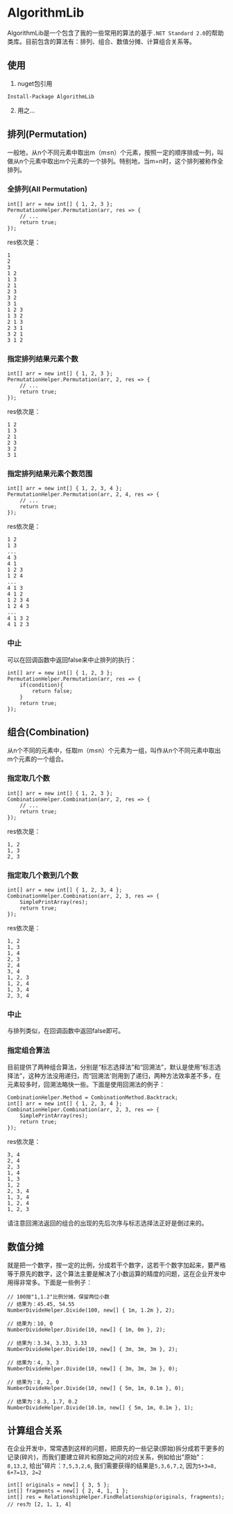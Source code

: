 # AlgorithmLib
AlgorithmLib是一个包含了我的一些常用的算法的基于```.NET Standard 2.0```的帮助类库。目前包含的算法有：排列、组合、数值分摊、计算组合关系等。

## 使用
1. nuget包引用
```
Install-Package AlgorithmLib
```
2. 用之...
## 排列(Permutation)
一般地，从n个不同元素中取出m（m≤n）个元素，按照一定的顺序排成一列，叫做从n个元素中取出m个元素的一个排列。特别地，当m=n时，这个排列被称作全排列。
### 全排列(All Permutation)
```
int[] arr = new int[] { 1, 2, 3 };
PermutationHelper.Permutation(arr, res => {
    // ...
    return true;
});
```
res依次是：
```
1
2
3
1 2
1 3
2 1
2 3
3 2
3 1
1 2 3
1 3 2
2 1 3
2 3 1
3 2 1
3 1 2
```
### 指定排列结果元素个数
```
int[] arr = new int[] { 1, 2, 3 };
PermutationHelper.Permutation(arr, 2, res => {
    // ...
    return true;
});
```
res依次是：
```
1 2
1 3
2 1
2 3
3 2
3 1
```
### 指定排列结果元素个数范围
```
int[] arr = new int[] { 1, 2, 3, 4 };
PermutationHelper.Permutation(arr, 2, 4, res => {
    // ...
    return true;
});
```
res依次是：
```
1 2
1 3
...
4 3
4 1
1 2 3
1 2 4
...
4 1 3
4 1 2
1 2 3 4
1 2 4 3
...
4 1 3 2
4 1 2 3
```
### 中止
可以在回调函数中返回false来中止排列的执行：
```
int[] arr = new int[] { 1, 2, 3 };
PermutationHelper.Permutation(arr, res => {
    if(condition){
        return false;
    }
    return true;
});
```

## 组合(Combination)
从n个不同的元素中，任取m（m≤n）个元素为一组，叫作从n个不同元素中取出m个元素的一个组合。
### 指定取几个数
```
int[] arr = new int[] { 1, 2, 3 };
CombinationHelper.Combination(arr, 2, res => {
    // ...
    return true;
});
```
res依次是：
```
1, 2
1, 3
2, 3
```
### 指定取几个数到几个数
```
int[] arr = new int[] { 1, 2, 3, 4 };
CombinationHelper.Combination(arr, 2, 3, res => {
    SimplePrintArray(res);
    return true;
});
```
res依次是：
```
1, 2
1, 3
1, 4
2, 3
2, 4
3, 4
1, 2, 3
1, 2, 4
1, 3, 4
2, 3, 4
```
### 中止
与排列类似，在回调函数中返回false即可。
### 指定组合算法
目前提供了两种组合算法，分别是“标志选择法”和“回溯法”，默认是使用“标志选择法”，这种方法没用递归，而“回溯法'则用到了递归，两种方法效率差不多，在元素较多时，回溯法略快一些。下面是使用回溯法的例子：
```
CombinationHelper.Method = CombinationMethod.Backtrack;
int[] arr = new int[] { 1, 2, 3, 4 };
CombinationHelper.Combination(arr, 2, 3, res => {
    SimplePrintArray(res);
    return true;
});
```
res依次是：
```
3, 4
2, 4
2, 3
1, 4
1, 3
1, 2
2, 3, 4
1, 3, 4
1, 2, 4
1, 2, 3
```
请注意回溯法返回的组合的出现的先后次序与标志选择法正好是倒过来的。

## 数值分摊
就是把一个数字，按一定的比例，分成若干个数字，这若干个数字加起来，要严格等于原先的数字，这个算法主要是解决了小数运算的精度的问题，这在企业开发中用得非常多。下面是一些例子：
```
// 100按"1,1.2"比例分摊，保留两位小数
// 结果为：45.45, 54.55
NumberDivideHelper.Divide(100, new[] { 1m, 1.2m }, 2);

// 结果为：10, 0
NumberDivideHelper.Divide(10, new[] { 1m, 0m }, 2);

// 结果为：3.34, 3.33, 3.33
NumberDivideHelper.Divide(10, new[] { 3m, 3m, 3m }, 2);

// 结果为：4, 3, 3
NumberDivideHelper.Divide(10, new[] { 3m, 3m, 3m }, 0);

// 结果为：8, 2, 0
NumberDivideHelper.Divide(10, new[] { 5m, 1m, 0.1m }, 0);

// 结果为：8.3, 1.7, 0.2
NumberDivideHelper.Divide(10.1m, new[] { 5m, 1m, 0.1m }, 1);
```

## 计算组合关系
在企业开发中，常常遇到这样的问题，把原先的一些记录(原始)拆分成若干更多的记录(碎片)，而我们要建立碎片和原始之间的对应关系，例如给出"原始"：```8,13,2```, 给出"碎片：```7,5,3,2,6```, 我们需要获得的结果是```5,3,6,7,2```, 因为```5+3=8, 6+7=13, 2=2```

```
int[] originals = new[] { 3, 5 };
int[] fragments = new[] { 2, 4, 1, 1 };
int[] res = RelationshipHelper.FindRelationship(originals, fragments);
// res为 [2, 1, 1, 4]
```
